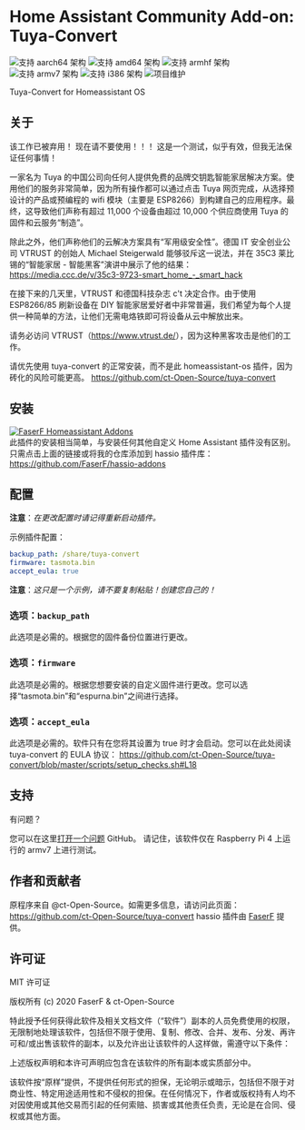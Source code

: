 # Home Assistant Community Add-on: Tuya-Convert
![支持 aarch64 架构][aarch64-shield] ![支持 amd64 架构][amd64-shield] ![支持 armhf 架构][armhf-shield] ![支持 armv7 架构][armv7-shield] ![支持 i386 架构][i386-shield]
![项目维护][maintenance-shield]

Tuya-Convert for Homeassistant OS

## 关于

该工作已被弃用！
现在请不要使用！！！ 这是一个测试，似乎有效，但我无法保证任何事情！

一家名为 Tuya 的中国公司向任何人提供免费的品牌交钥匙智能家居解决方案。使用他们的服务非常简单，因为所有操作都可以通过点击 Tuya 网页完成，从选择预设计的产品或预编程的 wifi 模块（主要是 ESP8266）到构建自己的应用程序。最终，这导致他们声称有超过 11,000 个设备由超过 10,000 个供应商使用 Tuya 的固件和云服务“制造”。

除此之外，他们声称他们的云解决方案具有“军用级安全性”。德国 IT 安全创业公司 VTRUST 的创始人 Michael Steigerwald 能够驳斥这一说法，并在 35C3 莱比锡的“智能家居 - 智能黑客”演讲中展示了他的结果： <https://media.ccc.de/v/35c3-9723-smart_home_-_smart_hack>

在接下来的几天里，VTRUST 和德国科技杂志 c't 决定合作。由于使用 ESP8266/85 刷新设备在 DIY 智能家居爱好者中非常普遍，我们希望为每个人提供一种简单的方法，让他们无需电烙铁即可将设备从云中解放出来。

请务必访问 VTRUST（<https://www.vtrust.de/>），因为这种黑客攻击是他们的工作。

请优先使用 tuya-convert 的正常安装，而不是此 homeassistant-os 插件，因为砖化的风险可能更高。 <https://github.com/ct-Open-Source/tuya-convert>

## 安装

[![FaserF Homeassistant Addons](https://my.home-assistant.io/badges/supervisor_add_addon_repository.svg)](https://my.home-assistant.io/redirect/supervisor_add_addon_repository/?repository_url=https%3A%2F%2Fgithub.com%2FFaserF%2Fhassio-addons)
<br />
此插件的安装相当简单，与安装任何其他自定义 Home Assistant 插件没有区别。<br />
只需点击上面的链接或将我的仓库添加到 hassio 插件库： <https://github.com/FaserF/hassio-addons>

## 配置

**注意**：_在更改配置时请记得重新启动插件。_

示例插件配置：

```yaml
backup_path: /share/tuya-convert
firmware: tasmota.bin
accept_eula: true
```

**注意**：_这只是一个示例，请不要复制粘贴！创建您自己的！_

### 选项：`backup_path`

此选项是必需的。根据您的固件备份位置进行更改。

### 选项：`firmware`

此选项是必需的。根据您想要安装的自定义固件进行更改。您可以选择“tasmota.bin”和“espurna.bin”之间进行选择。

### 选项：`accept_eula`

此选项是必需的。软件只有在您将其设置为 true 时才会启动。您可以在此处阅读 tuya-convert 的 EULA 协议： <https://github.com/ct-Open-Source/tuya-convert/blob/master/scripts/setup_checks.sh#L18>

## 支持

有问题？

您可以在这里[打开一个问题][issue] GitHub。
请记住，该软件仅在 Raspberry Pi 4 上运行的 armv7 上进行测试。

## 作者和贡献者

原程序来自 @ct-Open-Source。如需更多信息，请访问此页面： <https://github.com/ct-Open-Source/tuya-convert>
hassio 插件由 [FaserF] 提供。

## 许可证

MIT 许可证

版权所有 (c) 2020 FaserF & ct-Open-Source

特此授予任何获得此软件及相关文档文件（“软件”）副本的人员免费使用的权限，无限制地处理该软件，包括但不限于使用、复制、修改、合并、发布、分发、再许可和/或出售该软件的副本，以及允许出让该软件的人这样做，需遵守以下条件：

上述版权声明和本许可声明应包含在该软件的所有副本或实质部分中。

该软件按“原样”提供，不提供任何形式的担保，无论明示或暗示，包括但不限于对商业性、特定用途适用性和不侵权的担保。在任何情况下，作者或版权持有人均不对因使用或其他交易而引起的任何索赔、损害或其他责任负责，无论是在合同、侵权或其他方面。

[aarch64-shield]: https://img.shields.io/badge/aarch64-yes-green.svg
[amd64-shield]: https://img.shields.io/badge/amd64-yes-green.svg
[armhf-shield]: https://img.shields.io/badge/armhf-yes-green.svg
[armv7-shield]: https://img.shields.io/badge/armv7-yes-green.svg
[FaserF]: https://github.com/FaserF/
[i386-shield]: https://img.shields.io/badge/i386-yes-green.svg
[issue]: https://github.com/FaserF/hassio-addons/issues
[maintenance-shield]: https://img.shields.io/maintenance/yes/2020.svg